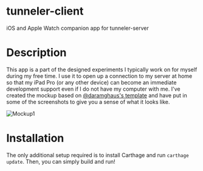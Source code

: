 # tunneler-client
iOS and Apple Watch companion app for tunneler-server

# Description

This app is a part of the designed experiments I typically work on for myself during my free time. I use it to open up a connection to my server at home so that my iPad Pro (or any other device) can become an immediate development support even if I do not have my computer with me. I've created the mockup based on [@daramghaus's template](https://dribbble.com/shots/2015674-iPhone-6-Mockup-AI) and have put in some of the screenshots to give you a sense of what it looks like.

![Mockup1](https://cloud.githubusercontent.com/assets/634167/26234815/32ef3846-3c1c-11e7-8c3c-45e6be45fe66.png)

# Installation

The only additional setup required is to install Carthage and run `carthage update`. Then, you can simply build and run!
